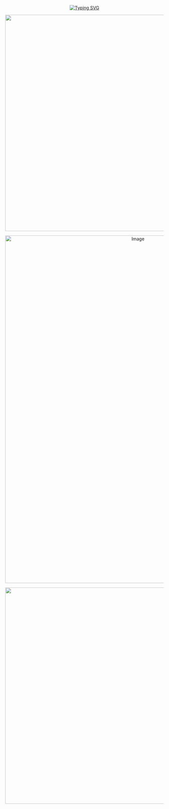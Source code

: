 <p align="center"><a href="https://git.io/typing-svg"><img src="https://readme-typing-svg.demolab.com?font=Fira+Code&duration=2555&pause=500&color=daa520&center=true&width=435&lines=tigryroll;t3rm1n4llycapricous." alt="Typing SVG" /></a>
</p>
<div align="center">

<img width="2048" height="687" alt="Image" src="https://github.com/user-attachments/assets/d8f753ec-dfc1-43ed-abb8-5b9b447ed8f4" />

<p align="center">
<img width="828" height="1104" alt="Image" src="https://github.com/user-attachments/assets/05b3be32-8b08-4669-8289-9d05ee1f5e7b" />

<p align="center">
<img width="2048" height="687" alt="Image" src="https://github.com/user-attachments/assets/d21ae0e1-dc02-4724-8030-accab9ef179a" />
 
